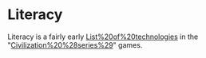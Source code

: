 # Literacy

Literacy is a fairly early [List%20of%20technologies](technology) in the "[Civilization%20%28series%29](Civilization)" games.